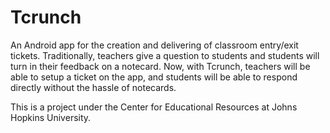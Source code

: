 # Tcrunch
An Android app for the creation and delivering of classroom entry/exit tickets. 
Traditionally, teachers give a question to students and students will turn in their feedback on a notecard. 
Now, with Tcrunch, teachers will be able to setup a ticket on the app, and students 
will be able to respond directly without the hassle of notecards.


This is a project under the Center for Educational Resources at Johns Hopkins University.
